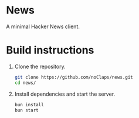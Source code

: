 # News

A minimal Hacker News client.

# Build instructions

1. Clone the repository.
   ```sh
   git clone https://github.com/noClaps/news.git
   cd news/
   ```

2. Install dependencies and start the server.
   ```sh
   bun install
   bun start
   ```
